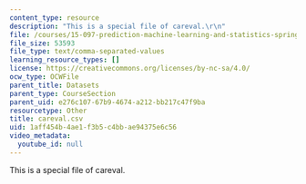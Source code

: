 ```yaml
---
content_type: resource
description: "This is a special file of careval.\r\n"
file: /courses/15-097-prediction-machine-learning-and-statistics-spring-2012/1aff454b4ae1f3b5c4bbae94375e6c56_careval.csv
file_size: 53593
file_type: text/comma-separated-values
learning_resource_types: []
license: https://creativecommons.org/licenses/by-nc-sa/4.0/
ocw_type: OCWFile
parent_title: Datasets
parent_type: CourseSection
parent_uid: e276c107-67b9-4674-a212-bb217c47f9ba
resourcetype: Other
title: careval.csv
uid: 1aff454b-4ae1-f3b5-c4bb-ae94375e6c56
video_metadata:
  youtube_id: null
---
```

This is a special file of careval.

